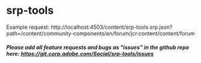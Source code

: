 # srp-tools

Example request: http://localhost:4503/content/srp-tools.srp.json?path=/content/community-components/en/forum/jcr:content/content/forum

##### Please add all feature requests and bugs as "issues" in the github repo here: https://git.corp.adobe.com/Social/srp-tools/issues
